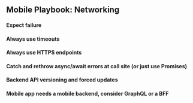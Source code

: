 ## Mobile Playbook: Networking

#### Expect failure

#### Always use timeouts

#### Always use HTTPS endpoints

#### Catch and rethrow async/await errors at call site (or just use Promises)

#### Backend API versioning and forced updates

#### Mobile app needs a mobile backend, consider GraphQL or a BFF

